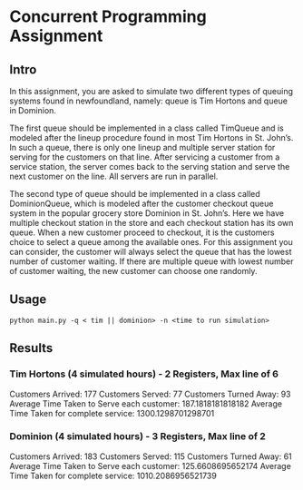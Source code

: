 # Concurrent Programming Assignment

## Intro
In this  assignment,  you are  asked  to  simulate  two  different  types of  queuing  systems  found  in newfoundland, namely: queue is Tim Hortons and queue in Dominion.

The first queue should be implemented in a class called TimQueue and is modeled after the lineup procedure found in most Tim Hortons in St. John’s. In such a queue, there is only one lineup and multiple server station for  serving for the customers on that line. After servicing a customer from a service station, the server comes back to the serving station and serve the next customer on the line. All servers are run in parallel.  

The second type of queue should be implemented in a class called DominionQueue, which is modeled after the customer checkout queue system in the popular grocery store Dominion in St. John’s. Here we have multiple checkout station in the store and each checkout station has its own queue. When a new customer proceed to checkout, it is the customers choice to select a queue among the available ones. For this assignment you can consider, the customer will always select the queue that has the lowest number of customer waiting. If there are multiple queue with lowest number of customer waiting, the new customer can choose one randomly.  

## Usage

`python main.py -q < tim || dominion> -n <time to run simulation>`

## Results
### Tim Hortons (4 simulated hours) - 2 Registers, Max line of 6
Customers Arrived: 177
Customers Served: 77
Customers Turned Away: 93
Average Time Taken to Serve each customer: 187.1818181818182
Average Time Taken for complete service: 1300.1298701298701

### Dominion (4 simulated hours) - 3 Registers, Max line of 2
Customers Arrived: 183
Customers Served: 115
Customers Turned Away: 61
Average Time Taken to Serve each customer: 125.6608695652174
Average Time Taken for complete service: 1010.2086956521739
